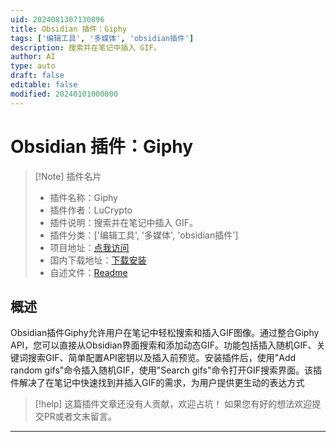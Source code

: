```yaml
---
uid: 2024081307130896
title: Obsidian 插件：Giphy
tags: ['编辑工具', '多媒体', 'obsidian插件']
description: 搜索并在笔记中插入 GIF。
author: AI
type: auto
draft: false
editable: false
modified: 20240101000000
---
```


# Obsidian 插件：Giphy

> [!Note] 插件名片
> - 插件名称：Giphy
> - 插件作者：LuCrypto
> - 插件说明：搜索并在笔记中插入 GIF。
> - 插件分类：['编辑工具', '多媒体', 'obsidian插件']
> - 项目地址：[点我访问](https://github.com/LuCrypto/giphy-plugin)
> - 国内下载地址：[下载安装](https://pkmer.cn/products/plugin/pluginMarket/?giphy)
> - 自述文件：[Readme](https://ghproxy.net/https://raw.githubusercontent.com/LuCrypto/giphy-plugin/main/README.md)



## 概述

Obsidian插件Giphy允许用户在笔记中轻松搜索和插入GIF图像。通过整合Giphy API，您可以直接从Obsidian界面搜索和添加动态GIF。功能包括插入随机GIF、关键词搜索GIF、简单配置API密钥以及插入前预览。安装插件后，使用"Add random gifs"命令插入随机GIF，使用"Search gifs"命令打开GIF搜索界面。该插件解决了在笔记中快速找到并插入GIF的需求，为用户提供更生动的表达方式


> [!help] 
> 这篇插件文章还没有人贡献，欢迎占坑！
> 如果您有好的想法欢迎提交PR或者文末留言。
> 

---



